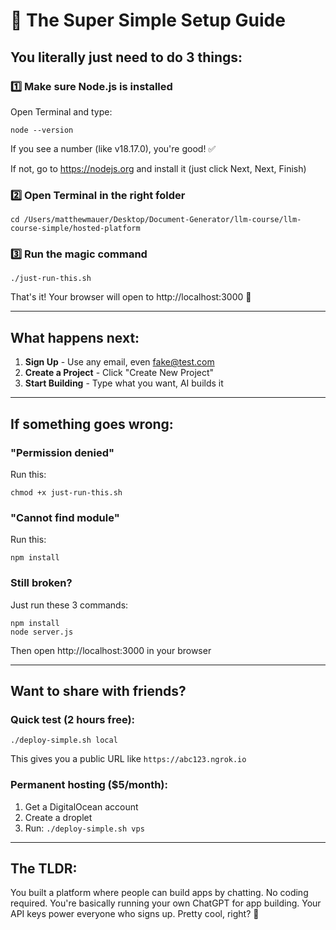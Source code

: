 # 🎯 The Super Simple Setup Guide

## You literally just need to do 3 things:

### 1️⃣ Make sure Node.js is installed
Open Terminal and type:
```
node --version
```

If you see a number (like v18.17.0), you're good! ✅

If not, go to https://nodejs.org and install it (just click Next, Next, Finish)

### 2️⃣ Open Terminal in the right folder
```
cd /Users/matthewmauer/Desktop/Document-Generator/llm-course/llm-course-simple/hosted-platform
```

### 3️⃣ Run the magic command
```
./just-run-this.sh
```

That's it! Your browser will open to http://localhost:3000 🎉

---

## What happens next:

1. **Sign Up** - Use any email, even fake@test.com
2. **Create a Project** - Click "Create New Project"
3. **Start Building** - Type what you want, AI builds it

---

## If something goes wrong:

### "Permission denied"
Run this:
```
chmod +x just-run-this.sh
```

### "Cannot find module"
Run this:
```
npm install
```

### Still broken?
Just run these 3 commands:
```
npm install
node server.js
```

Then open http://localhost:3000 in your browser

---

## Want to share with friends?

### Quick test (2 hours free):
```
./deploy-simple.sh local
```
This gives you a public URL like `https://abc123.ngrok.io`

### Permanent hosting ($5/month):
1. Get a DigitalOcean account
2. Create a droplet
3. Run: `./deploy-simple.sh vps`

---

## The TLDR:

You built a platform where people can build apps by chatting. No coding required. You're basically running your own ChatGPT for app building. Your API keys power everyone who signs up. Pretty cool, right? 🚀